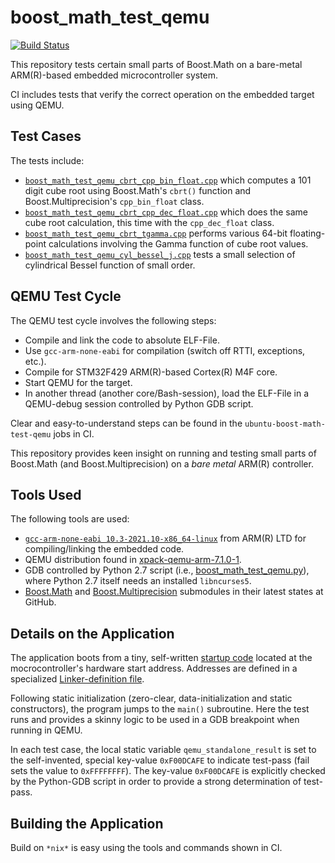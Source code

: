 boost_math_test_qemu
==================

[![Build Status](https://github.com/ckormanyos/boost_math_test_qemu/actions/workflows/boost_math_test_qemu.yml/badge.svg)](https://github.com/ckormanyos/boost_math_test_qemu/actions)

This repository tests certain small parts of Boost.Math
on a bare-metal ARM(R)-based embedded microcontroller system.

CI includes tests that verify the correct operation on the embedded target
using QEMU.

## Test Cases

The tests include:
  - [`boost_math_test_qemu_cbrt_cpp_bin_float.cpp`](./boost_math_test_qemu_cbrt_cpp_bin_float.cpp) which computes a $101$ digit cube root using Boost.Math's `cbrt()` function and Boost.Multiprecision's `cpp_bin_float` class.
  - [`boost_math_test_qemu_cbrt_cpp_dec_float.cpp`](./boost_math_test_qemu_cbrt_cpp_dec_float.cpp) which does the same cube root calculation, this time with the `cpp_dec_float` class.
  - [`boost_math_test_qemu_cbrt_tgamma.cpp`](./boost_math_test_qemu_cbrt_tgamma.cpp) performs various 64-bit floating-point calculations involving the Gamma function of cube root values.
  - [`boost_math_test_qemu_cyl_bessel_j.cpp`](./boost_math_test_qemu_cyl_bessel_j.cpp) tests a small selection of cylindrical Bessel function of small order.

## QEMU Test Cycle

The QEMU test cycle involves the following steps:
  - Compile and link the code to absolute ELF-File.
  - Use `gcc-arm-none-eabi` for compilation (switch off RTTI, exceptions, etc.).
  - Compile for STM32F429 ARM(R)-based Cortex(R) M4F core.
  - Start QEMU for the target.
  - In another thread (another core/Bash-session), load the ELF-File in a QEMU-debug session controlled by Python GDB script.

Clear and easy-to-understand steps can be found in the
`ubuntu-boost-math-test-qemu` jobs in CI.

This repository provides keen insight on running and testing
small parts of Boost.Math (and Boost.Multiprecision)
on a _bare_ _metal_ ARM(R) controller.

## Tools Used

The following tools are used:
  - [`gcc-arm-none-eabi 10.3-2021.10-x86_64-linux`](https://developer.arm.com/downloads/-/gnu-rm) from ARM(R) LTD for compiling/linking the embedded code.
  - QEMU distribution found in [xpack-qemu-arm-7.1.0-1](https://github.com/xpack-dev-tools/qemu-arm-xpack/releases).
  - GDB controlled by Python 2.7 script (i.e., [boost_math_test_qemu.py](./target/build/boost_math_test_qemu.py)), where Python 2.7 itself needs an installed `libncurses5`.
  - [Boost.Math](https://github.com/boostorg/math) and [Boost.Multiprecision](https://github.com/boostorg/multiprecision) submodules in their latest states at GitHub.

## Details on the Application

The application boots from a tiny, self-written
[startup code](./target/micros/stm32f429/make/single/crt.cpp)
located at the mocrocontroller's hardware start address.
Addresses are defined in a specialized
[Linker-definition file](./target/micros/stm32f429/make/stm32f429.ld).

Following static initialization (zero-clear, data-initialization
and static constructors), the program jumps to
the `main()` subroutine. Here the test runs and provides
a skinny logic to be used in a GDB breakpoint when running
in QEMU.

In each test case, the local static variable `qemu_standalone_result`
is set to the self-invented, special key-value `0xF00DCAFE`
to indicate test-pass (fail sets the value to `0xFFFFFFFF`).
The key-value `0xF00DCAFE` is explicitly checked by the Python-GDB script
in order to provide a strong determination of test-pass.

## Building the Application

Build on `*nix*` is easy using the tools and commands
shown in CI.
